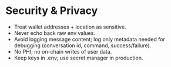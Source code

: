 # Security & Privacy

- Treat wallet addresses + location as sensitive.
- Never echo back raw env values.
- Avoid logging message content; log only metadata needed for debugging (conversation id, command, success/failure).
- No PHI; no on-chain writes of user data.
- Keep keys in .env; use secret manager in production. 